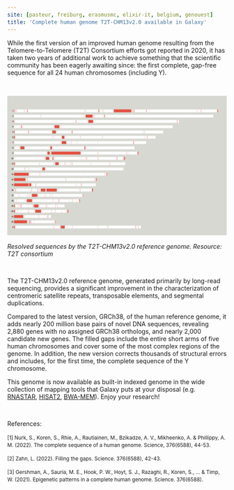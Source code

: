 ```yaml
---
site: [pasteur, freiburg, erasmusmc, elixir-it, belgium, genouest]
title: 'Complete human genome T2T-CHM13v2.0 available in Galaxy'
---
```


While the first version of an improved human genome resulting from the Telomere-to-Telomere (T2T) Consortium efforts got reported in 2020, it has taken two years of additional work to achieve something that the scientific community has been eagerly awaiting since: the first complete, gap-free sequence for all 24 human chromosomes (including Y).


<br>

![Graphical Abstract](/assets/media/T2T_human_genome.png)

*Resolved sequences by the T2T-CHM13v2.0 reference genome. Resource: T2T consortium*

<br>
 
    
The T2T-CHM13v2.0 reference genome, generated primarily by long-read sequencing, provides a significant improvement in the characterization of centromeric satellite repeats, transposable elements, and segmental duplications.

Compared to the latest version, GRCh38, of the human reference genome, it adds nearly 200 million base pairs of novel DNA sequences, revealing 2,880 genes with no assigned GRCh38 orthologs, and nearly 2,000 candidate new genes. The filled gaps include the entire short arms of five human chromosomes and cover some of the most complex regions of the genome. In addition, the new version corrects thousands of structural errors and includes, for the first time, the complete sequence of the Y chromosome.

This genome is now available as built-in indexed genome in the wide collection of mapping tools that Galaxy puts at your disposal (e.g. [RNASTAR](https://usegalaxy.eu/root?tool_id=toolshed.g2.bx.psu.edu/repos/iuc/rgrnastar/rna_star/2.7.8a+galaxy0), [HISAT2](https://usegalaxy.eu/root?tool_id=toolshed.g2.bx.psu.edu/repos/iuc/hisat2/hisat2/2.2.1+galaxy0), [BWA-MEM](https://usegalaxy.eu/root?tool_id=toolshed.g2.bx.psu.edu/repos/devteam/bwa/bwa_mem/0.7.17.2)). Enjoy your research!
        
<br>

References:
    
<small> [1] Nurk, S., Koren, S., Rhie, A., Rautiainen, M., Bzikadze, A. V., Mikheenko, A. & Phillippy, A. M. (2022). The complete sequence of a human genome. Science, 376(6588), 44-53. </small>

<small> [2] Zahn, L. (2022). Filling the gaps. Science. 376(6588), 42-43. </small>

<small> [3] Gershman, A., Sauria, M. E., Hook, P. W., Hoyt, S. J., Razaghi, R., Koren, S., ... & Timp, W. (2021). Epigenetic patterns in a complete human genome. Science.  376(6588). </small>

